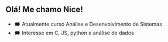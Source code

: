 ## Olá! Me chamo Nice!

- 🗯 Atualmente curso Análise e Desenvolvimento de Sistemas
- 🗯 Interesse em C, JS, python e análise de dados 
